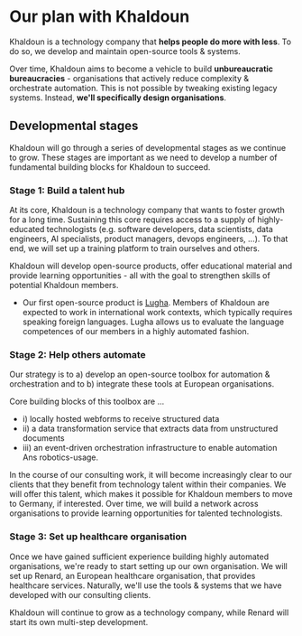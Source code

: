 # Our plan with Khaldoun

Khaldoun is a technology company that **helps people do more with less**.
To do so, we develop and maintain open-source tools & systems.

Over time, Khaldoun aims to become a vehicle
to build **unbureaucratic bureaucracies** - organisations that actively
reduce complexity & orchestrate automation.
This is not possible by tweaking existing legacy systems.
Instead, **we'll specifically design organisations**.

## Developmental stages

Khaldoun will go through a series of developmental stages
as we continue to grow. These stages are important as we
need to develop a number of fundamental building blocks
for Khaldoun to succeed.

### Stage 1: Build a talent hub

At its core, Khaldoun is a technology company
that wants to foster growth for a long time.
Sustaining this core requires access
to a supply of highly-educated technologists
(e.g. software developers, data scientists, data engineers,
AI specialists, product managers, devops engineers, ...).
To that end, we will set up a training platform
to train ourselves and others.

Khaldoun will develop open-source products, offer educational
material and provide learning opportunities - all with
the goal to strengthen skills of potential Khaldoun members.

- Our first open-source product is
  <a href="https://lugha.xyz" target="_blank">Lugha</a>.
  Members of Khaldoun are expected to work in international work contexts,
  which typically requires speaking foreign languages.
  Lugha allows us to evaluate the language competences
  of our members in a highly automated fashion.

### Stage 2: Help others automate

Our strategy is to a) develop an open-source toolbox for automation & orchestration
and to b) integrate these tools at European organisations.

Core building blocks of this toolbox are ...

- i) locally hosted webforms to receive structured data
- ii) a data transformation service that extracts data from unstructured documents
- iii) an event-driven orchestration infrastructure to enable automation Ans robotics-usage.

In the course of our consulting work,
it will become increasingly clear to our clients
that they benefit from technology talent within their companies.
We will offer this talent, which makes it possible
for Khaldoun members to move to Germany, if interested.
Over time, we will build a network across organisations
to provide learning opportunities for talented technologists.

### Stage 3: Set up healthcare organisation

Once we have gained sufficient experience
building highly automated organisations,
we're ready to start setting up our own organisation.
We will set up Renard, an European healthcare organisation,
that provides healthcare services.
Naturally, we'll use the tools & systems
that we have developed with our consulting clients.

Khaldoun will continue to grow as a technology company,
while Renard will start its own multi-step development.
